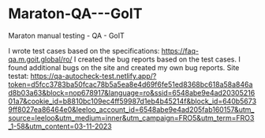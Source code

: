# Maraton-QA---GoIT
Maraton manual testing -  QA - GoIT

I wrote test cases based on the specifications: https://faq-qa.m.goit.global/ro/
I created the bug reports based on the test cases.
I found additional bugs on the site and created my own bug reports.
Site testat: https://qa-autocheck-test.netlify.app/?token=d5fcc3783ba50fcac78b5a5ea8e4d69f6fe51ed8368bc618a58a846ad8b03a63&block=nop678917&language=ro&ssid=6548abe9e4ad2030521601a7&cookie_id=b8810bc109ec4ff59987d1eb4b45214f&block_id=640b56739ff8027ea86464e0&leeloo_account_id=6548abe9e4ad205fab160157&utm_source=leeloo&utm_medium=inner&utm_campaign=FRO5&utm_term=FRO3_1-58&utm_content=03-11-2023
